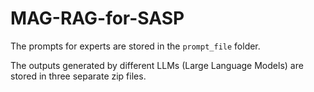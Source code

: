# MAG-RAG-for-SASP

The prompts for experts are stored in the `prompt_file` folder.

The outputs generated by different LLMs (Large Language Models) are stored in three separate zip files.
